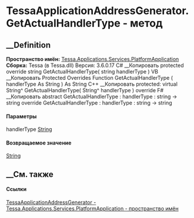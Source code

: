 # TessaApplicationAddressGenerator.GetActualHandlerType - метод
##  __Definition
 **Пространство имён:**
[Tessa.Applications.Services.PlatformApplication](N_Tessa_Applications_Services_PlatformApplication.htm)  
 **Сборка:** Tessa (в Tessa.dll) Версия: 3.6.0.17
C# __Копировать
     protected override string GetActualHandlerType(
    	string handlerType
    )
VB __Копировать
     Protected Overrides Function GetActualHandlerType ( 
    	handlerType As String
    ) As String
C++ __Копировать
     protected:
    virtual String^ GetActualHandlerType(
    	String^ handlerType
    ) override
F# __Копировать
     abstract GetActualHandlerType : 
            handlerType : string -> string 
    override GetActualHandlerType : 
            handlerType : string -> string 
#### Параметры
handlerType [String](https://learn.microsoft.com/dotnet/api/system.string)
#### Возвращаемое значение
[String](https://learn.microsoft.com/dotnet/api/system.string)
##  __См. также
#### Ссылки
[TessaApplicationAddressGenerator -
](T_Tessa_Applications_Services_PlatformApplication_TessaApplicationAddressGenerator.htm)
[Tessa.Applications.Services.PlatformApplication - пространство
имён](N_Tessa_Applications_Services_PlatformApplication.htm)
